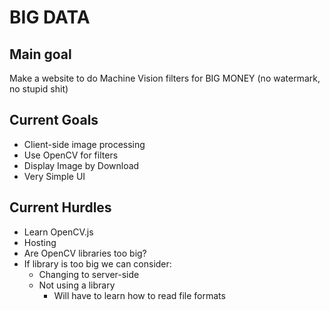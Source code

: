 # BIG DATA
## Main goal
Make a website to do Machine Vision filters for BIG MONEY (no watermark, no stupid shit)
## Current Goals
* Client-side image processing
* Use OpenCV for filters
* Display Image by Download
* Very Simple UI
## Current Hurdles
* Learn OpenCV.js
* Hosting
* Are OpenCV libraries too big?
* If library is too big we can consider:
  * Changing to server-side
  * Not using a library
    * Will have to learn how to read file formats
